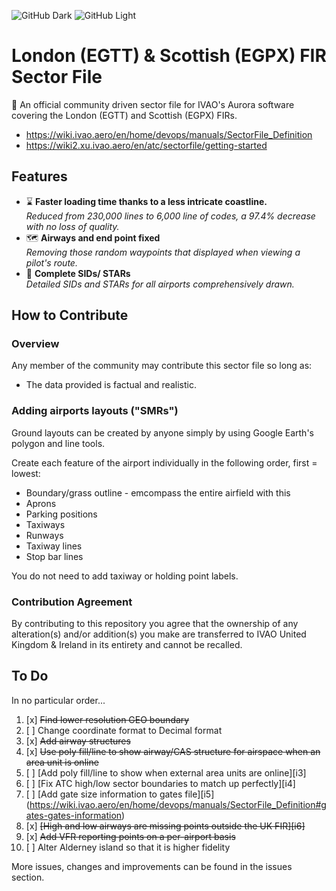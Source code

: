 ![GitHub Dark](img/logo_white.svg#gh-dark-mode-only)
![GitHub Light](img/logo_blue.svg#gh-light-mode-only)

# London (EGTT) & Scottish (EGPX) FIR Sector File
:wave: An official community driven sector file for IVAO's Aurora software covering the London (EGTT) and Scottish (EGPX) FIRs.

+ https://wiki.ivao.aero/en/home/devops/manuals/SectorFile_Definition
+ https://wiki2.xu.ivao.aero/en/atc/sectorfile/getting-started

## Features
+ :hourglass: **Faster loading time thanks to a less intricate coastline.**  
*Reduced from 230,000 lines to 6,000 line of codes, a 97.4% decrease with no loss of quality.*
+ :world_map: **Airways and end point fixed**  
*Removing those random waypoints that displayed when viewing a pilot's route.*
+ :door: **Complete SIDs/ STARs**  
*Detailed SIDs and STARs for all airports comprehensively drawn.*

## How to Contribute
### Overview
Any member of the community may contribute this sector file so long as:
+ The data provided is factual and realistic.

### Adding airports layouts ("SMRs")
Ground layouts can be created by anyone simply by using Google Earth's polygon and line tools.

Create each feature of the airport individually in the following order, first = lowest:

+ Boundary/grass outline - emcompass the entire airfield with this
+ Aprons
+ Parking positions
+ Taxiways
+ Runways
+ Taxiway lines
+ Stop bar lines

You do not need to add taxiway or holding point labels.

### Contribution Agreement
By contributing to this repository you agree that the ownership of any alteration(s) and/or addition(s) you make are transferred to IVAO United Kingdom & Ireland in its entirety and cannot be recalled.

## To Do
In no particular order...

1) [x] <strike>Find lower resolution GEO boundary</strike>
2) [ ] Change coordinate format to Decimal format
3) [x] <strike>Add airway structures</strike>
4) [x] <strike>Use poly fill/line to show airway/CAS structure for airspace when an area unit is online</strike>
5) [ ] [Add poly fill/line to show when external area units are online][i3]
6) [ ] [Fix ATC high/low sector boundaries to match up perfectly][i4]
7) [ ] [Add gate size information to gates file][i5] (https://wiki.ivao.aero/en/home/devops/manuals/SectorFile_Definition#gates-gates-information)
8) [x] <strike>[High and low airways are missing points outside the UK FIR][i6]</strike>
9) [x] <strike>Add VFR reporting points on a per-airport basis</strike>
10) [ ] Alter Alderney island so that it is higher fidelity

More issues, changes and improvements can be found in the issues section.
